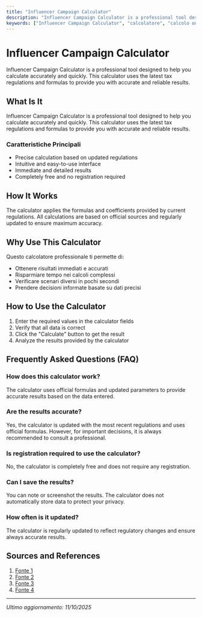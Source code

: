 ```yaml
---
title: "Influencer Campaign Calculator"
description: "Influencer Campaign Calculator is a professional tool designed to help you calculate accurately and quickly. This calculator uses the latest tax regulations and formulas to provide you with accurate and reliable results."
keywords: ["Influencer Campaign Calculator", "calcolatore", "calcolo online"]
---
```


# Influencer Campaign Calculator

Influencer Campaign Calculator is a professional tool designed to help you calculate accurately and quickly. This calculator uses the latest tax regulations and formulas to provide you with accurate and reliable results.

## What Is It

Influencer Campaign Calculator is a professional tool designed to help you calculate accurately and quickly. This calculator uses the latest tax regulations and formulas to provide you with accurate and reliable results.

### Caratteristiche Principali

- Precise calculation based on updated regulations
- Intuitive and easy-to-use interface
- Immediate and detailed results
- Completely free and no registration required

## How It Works

The calculator applies the formulas and coefficients provided by current regulations. All calculations are based on official sources and regularly updated to ensure maximum accuracy.

## Why Use This Calculator

Questo calcolatore professionale ti permette di:

- Ottenere risultati immediati e accurati
- Risparmiare tempo nei calcoli complessi
- Verificare scenari diversi in pochi secondi
- Prendere decisioni informate basate su dati precisi

## How to Use the Calculator

1. Enter the required values in the calculator fields
2. Verify that all data is correct
3. Click the "Calculate" button to get the result
4. Analyze the results provided by the calculator

## Frequently Asked Questions (FAQ)

### How does this calculator work?

The calculator uses official formulas and updated parameters to provide accurate results based on the data entered.

### Are the results accurate?

Yes, the calculator is updated with the most recent regulations and uses official formulas. However, for important decisions, it is always recommended to consult a professional.

### Is registration required to use the calculator?

No, the calculator is completely free and does not require any registration.

### Can I save the results?

You can note or screenshot the results. The calculator does not automatically store data to protect your privacy.

### How often is it updated?

The calculator is regularly updated to reflect regulatory changes and ensure always accurate results.

## Sources and References

1. [Fonte 1](https://collabstr.com/influencer-price-calculator)
2. [Fonte 2](https://rows.com/calculators/influencer-marketing-roi-calculator)
3. [Fonte 3](https://www.upfluence.com/instagram-pricing)
4. [Fonte 4](https://influencermarketinghub.com/instagram-money-calculator/)

---

*Ultimo aggiornamento: 11/10/2025*
